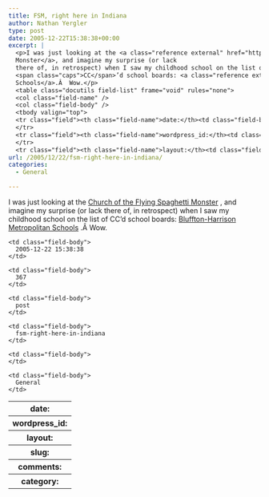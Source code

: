 ```yaml
---
title: FSM, right here in Indiana
author: Nathan Yergler
type: post
date: 2005-12-22T15:38:38+00:00
excerpt: |
  <p>I was just looking at the <a class="reference external" href="http://www.venganza.org/">Church of the Flying Spaghetti
  Monster</a>, and imagine my surprise (or lack
  there of, in retrospect) when I saw my childhood school on the list of
  <span class="caps">CC</span>’d school boards: <a class="reference external" href="http://www.bhmsd.k12.in.us/">Bluffton-Harrison Metropolitan
  Schools</a>.Â  Wow.</p>
  <table class="docutils field-list" frame="void" rules="none">
  <col class="field-name" />
  <col class="field-body" />
  <tbody valign="top">
  <tr class="field"><th class="field-name">date:</th><td class="field-body">2005-12-22 15:38:38</td>
  </tr>
  <tr class="field"><th class="field-name">wordpress_id:</th><td class="field-body">367</td>
  </tr>
  <tr class="field"><th class="field-name">layout:</th><td class="field-body">post ...</td></tr></tbody></table>
url: /2005/12/22/fsm-right-here-in-indiana/
categories:
  - General

---
```

I was just looking at the [Church of the Flying Spaghetti Monster][1] , and imagine my surprise (or lack there of, in retrospect) when I saw my childhood school on the list of <span class="caps">CC</span>’d school boards: [Bluffton-Harrison Metropolitan Schools][2] .Â  Wow.

<table class="docutils field-list" frame="void" rules="none">
  <col class="field-name" /> <col class="field-body" /> <tr class="field">
    <th class="field-name">
      date:
    </th>

    <td class="field-body">
      2005-12-22 15:38:38
    </td>
  </tr>

  <tr class="field">
    <th class="field-name">
      wordpress_id:
    </th>

    <td class="field-body">
      367
    </td>
  </tr>

  <tr class="field">
    <th class="field-name">
      layout:
    </th>

    <td class="field-body">
      post
    </td>
  </tr>

  <tr class="field">
    <th class="field-name">
      slug:
    </th>

    <td class="field-body">
      fsm-right-here-in-indiana
    </td>
  </tr>

  <tr class="field">
    <th class="field-name">
      comments:
    </th>

    <td class="field-body">
    </td>
  </tr>

  <tr class="field">
    <th class="field-name">
      category:
    </th>

    <td class="field-body">
      General
    </td>
  </tr>
</table>

 [1]: http://www.venganza.org/
 [2]: http://www.bhmsd.k12.in.us/